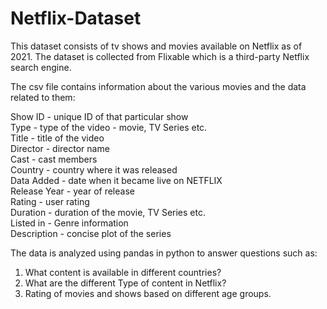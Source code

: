 # Netflix-Dataset

This dataset consists of tv shows and movies available on Netflix as of 2021. The dataset is collected from Flixable which is a third-party Netflix search engine.

The csv file contains information about the various movies and the data related to them:

Show ID - unique ID of that particular show \
Type - type of the video - movie, TV Series etc. \
Title - title of the video \
Director - director name \
Cast - cast members \
Country - country where it was released \
Data Added - date when it became live on NETFLIX \
Release Year - year of release \
Rating - user rating \
Duration - duration of the movie, TV Series etc. \
Listed in - Genre information \
Description - concise plot of the series

The data is analyzed using pandas in python to answer questions such as:
1. What content is available in different countries?
2. What are the different Type of content in Netflix?
3. Rating of movies and shows based on different age groups.
